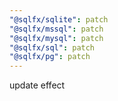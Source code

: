 ```yaml
---
"@sqlfx/sqlite": patch
"@sqlfx/mssql": patch
"@sqlfx/mysql": patch
"@sqlfx/sql": patch
"@sqlfx/pg": patch
---
```


update effect
